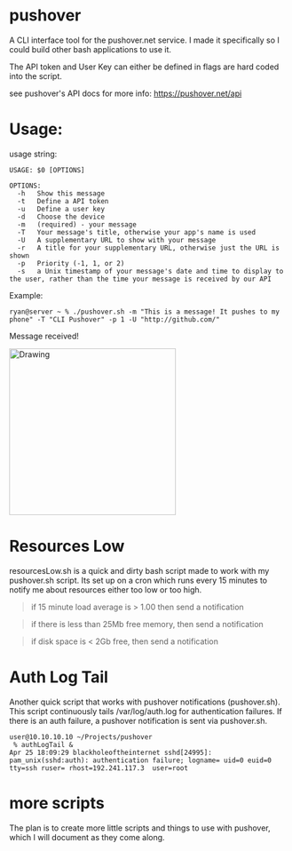 pushover
========

A CLI interface tool for the pushover.net service. I made it specifically so I could build other bash applications to use it. 

The API token and User Key can either be defined in flags are hard coded into the script.


see pushover's API docs for more info: https://pushover.net/api

Usage:
========

usage string:
```
USAGE: $0 [OPTIONS]

OPTIONS:
  -h   Show this message
  -t   Define a API token
  -u   Define a user key
  -d   Choose the device
  -m   (required) - your message
  -T   Your message's title, otherwise your app's name is used
  -U   A supplementary URL to show with your message
  -r   A title for your supplementary URL, otherwise just the URL is shown
  -p   Priority (-1, 1, or 2)
  -s   a Unix timestamp of your message's date and time to display to the user, rather than the time your message is received by our API
```

Example:
```
ryan@server ~ % ./pushover.sh -m "This is a message! It pushes to my phone" -T "CLI Pushover" -p 1 -U "http://github.com/"
```

Message received!

<img src="https://cloud.box.com/shared/static/qickjqpsjh9mt8gj0kjw.jpg" alt="Drawing" width=300px/>



Resources Low
=============
resourcesLow.sh is a quick and dirty bash script made to work with my pushover.sh script. Its set up on a cron which runs every 15 minutes to notify me about resources either too low or too high.

>if 15 minute load average is > 1.00 then send a notification

>if there is less than 25Mb free memory, then send a notification

>if disk space is < 2Gb free, then send a notification


Auth Log Tail
=============
Another quick script that works with pushover notifications (pushover.sh). This script continuously tails /var/log/auth.log for authentication failures. If there is an auth failure, a pushover notification is sent via pushover.sh.

```
user@10.10.10.10 ~/Projects/pushover
 % authLogTail &
Apr 25 18:09:29 blackholeoftheinternet sshd[24995]: pam_unix(sshd:auth): authentication failure; logname= uid=0 euid=0 tty=ssh ruser= rhost=192.241.117.3  user=root
```

more scripts
============
The plan is to create more little scripts and things to use with pushover, which I will document as they come along.

